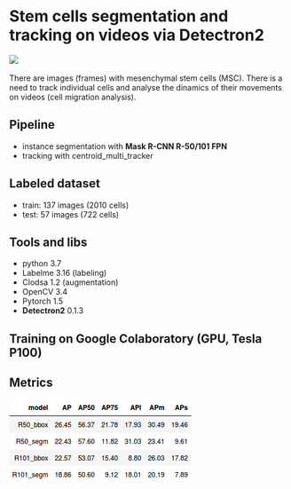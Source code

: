 # Stem cells segmentation and tracking on videos via Detectron2

<img width="400px" src="gif_and_stuff/A2_25_maxLost4.gif">

There are images (frames) with mesenchymal stem cells (MSC). There is a need to track individual cells and analyse the dinamics of their movements on videos (cell migration analysis).

## Pipeline

- instance segmentation with **Mask R-CNN R-50/101 FPN**
- tracking with centroid_multi_tracker

## Labeled dataset

- train: 137 images (2010 cells)
- test: 57 images (722 cells)

## Tools and libs

- python 3.7
- Labelme 3.16 (labeling)
- Clodsa 1.2 (augmentation)
- OpenCV 3.4
- Pytorch 1.5
- **Detectron2** 0.1.3


## Training on Google Colaboratory (GPU, Tesla P100)

## Metrics

<img src="gif_and_stuff/scores.png">
